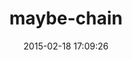 ---
layout: post
title:  "maybe-chain"
repo:   "joker1007/maybe-chain"
date:   2015-02-18 17:09:26
gemurl: https://github.com/joker1007/maybe-chain
---